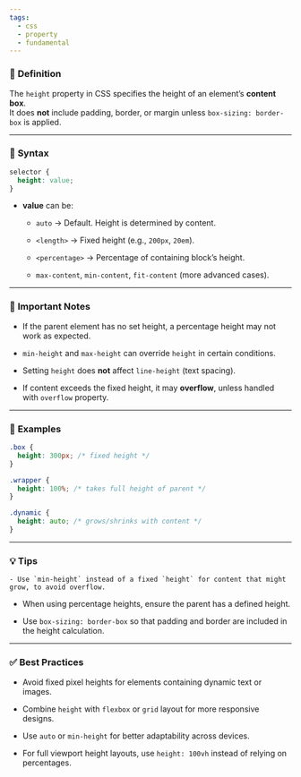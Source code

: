 ```yaml
---
tags:
  - css
  - property
  - fundamental
---
```


### 🔹 **Definition**  
The `height` property in CSS specifies the height of an element’s **content box**.  
It does **not** include padding, border, or margin unless `box-sizing: border-box` is applied.

---

### 🔹 **Syntax**

```css
selector {
  height: value;
}
```

- **value** can be:
    
    - `auto` → Default. Height is determined by content.
        
    - `<length>` → Fixed height (e.g., `200px`, `20em`).
        
    - `<percentage>` → Percentage of containing block’s height.
        
    - `max-content`, `min-content`, `fit-content` (more advanced cases).
        

---

### 🔹 **Important Notes**

- If the parent element has no set height, a percentage height may not work as expected.
    
- `min-height` and `max-height` can override `height` in certain conditions.
    
- Setting `height` does **not** affect `line-height` (text spacing).
    
- If content exceeds the fixed height, it may **overflow**, unless handled with `overflow` property.
    

---

### 🔹 **Examples**

```css
.box {
  height: 300px; /* fixed height */
}

.wrapper {
  height: 100%; /* takes full height of parent */
}

.dynamic {
  height: auto; /* grows/shrinks with content */
}
```

---

### 💡 **Tips**

```ad-important
- Use `min-height` instead of a fixed `height` for content that might grow, to avoid overflow.
```
    
- When using percentage heights, ensure the parent has a defined height.
    
- Use `box-sizing: border-box` so that padding and border are included in the height calculation.
    

---

### ✅ **Best Practices**

- Avoid fixed pixel heights for elements containing dynamic text or images.
    
- Combine `height` with `flexbox` or `grid` layout for more responsive designs.
    
- Use `auto` or `min-height` for better adaptability across devices.
    
- For full viewport height layouts, use `height: 100vh` instead of relying on percentages.
    